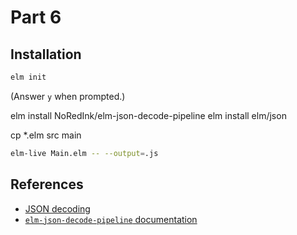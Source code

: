Part 6
======

## Installation

```bash
elm init
```

(Answer `y` when prompted.)

elm install NoRedInk/elm-json-decode-pipeline
elm install elm/json

cp *.elm src
main
```bash
elm-live Main.elm -- --output=.js
```

## References

* [JSON decoding](http://guide.elm-lang.org/interop/json.html)
* [`elm-json-decode-pipeline` documentation](https://package.elm-lang.org/packages/NoRedInk/elm-json-decode-pipeline/latest/Json-Decode-Pipeline)

